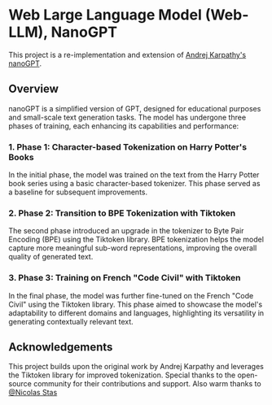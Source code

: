 # Web Large Language Model (Web-LLM), NanoGPT

This project is a re-implementation and extension of [Andrej Karpathy's nanoGPT](https://github.com/karpathy/nanoGPT).

## Overview

nanoGPT is a simplified version of GPT, designed for educational purposes and small-scale text generation tasks. The model has undergone three phases of training, each enhancing its capabilities and performance:

### 1. Phase 1: Character-based Tokenization on Harry Potter's Books

In the initial phase, the model was trained on the text from the Harry Potter book series using a basic character-based tokenizer. This phase served as a baseline for subsequent improvements.

### 2. Phase 2: Transition to BPE Tokenization with Tiktoken

The second phase introduced an upgrade in the tokenizer to Byte Pair Encoding (BPE) using the Tiktoken library. BPE tokenization helps the model capture more meaningful sub-word representations, improving the overall quality of generated text.

### 3. Phase 3: Training on French "Code Civil" with Tiktoken

In the final phase, the model was further fine-tuned on the French "Code Civil" using the Tiktoken library. This phase aimed to showcase the model's adaptability to different domains and languages, highlighting its versatility in generating contextually relevant text.



## Acknowledgements

This project builds upon the original work by Andrej Karpathy and leverages the Tiktoken library for improved tokenization. Special thanks to the open-source community for their contributions and support. Also warm thanks to [@Nicolas Stas](https://github.com/COLVERTYETY)

